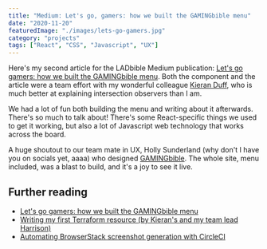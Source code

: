 ```yaml
---
title: "Medium: Let's go, gamers: how we built the GAMINGbible menu"
date: "2020-11-20"
featuredImage: "./images/lets-go-gamers.jpg"
category: "projects"
tags: ["React", "CSS", "Javascript", "UX"]
---
```


Here's my second article for the LADbible Medium publication: [Let's go gamers: how we built the GAMINGbible menu](https://medium.com/ladbiblegroup/lets-go-gamers-how-we-made-the-gamingbible-menu-d33115c86e28). Both the component and the article were a team effort with my wonderful colleague [Kieran Duff](https://twitter.com/KieranDuff9), who is much better at explaining intersection observers than I am.

We had a lot of fun both building the menu and writing about it afterwards. There's so much to talk about! There's some React-specific things we used to get it working, but also a lot of Javascript web technology that works across the board.

A huge shoutout to our team mate in UX, Holly Sunderland (why don't I have you on socials yet, aaaa) who designed [GAMINGbible](https://www.gamingbible.co.uk). The whole site, menu included, was a blast to build, and it's a joy to see it live.

## Further reading

- [Let's go gamers: how we built the GAMINGbible menu](https://medium.com/ladbiblegroup/lets-go-gamers-how-we-made-the-gamingbible-menu-d33115c86e28)
- [Writing my first Terraform resource (by Kieran's and my team lead Harrison)](https://medium.com/ladbiblegroup/writing-my-first-terraform-resource-c2d064d3beb2)
- [Automating BrowserStack screenshot generation with CircleCI](https://medium.com/ladbiblegroup/automating-browserstack-screenshot-generation-with-circleci-502bad7dcb7d)
